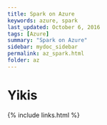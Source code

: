 ```yaml
---
title: Spark on Azure
keywords: azure, spark
last_updated: October 6, 2016
tags: [Azure]
summary: "Spark on Azure"
sidebar: mydoc_sidebar
permalink: az_spark.html
folder: az
---
```


# Yikis

{% include links.html %}
